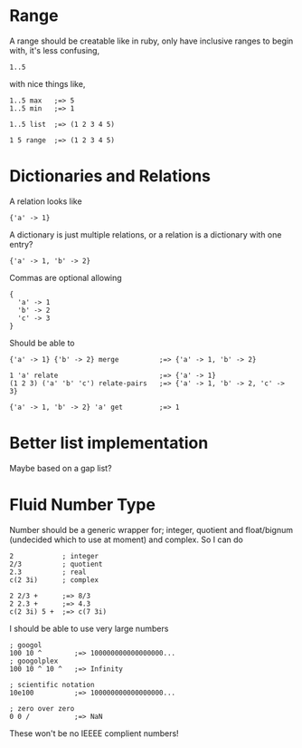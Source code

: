 # Range

A range should be creatable like in ruby, only have inclusive ranges to begin
with, it's less confusing,

    1..5

with nice things like,

    1..5 max   ;=> 5
    1..5 min   ;=> 1

    1..5 list  ;=> (1 2 3 4 5)

    1 5 range  ;=> (1 2 3 4 5)


# Dictionaries and Relations

A relation looks like

    {'a' -> 1}

A dictionary is just multiple relations, or a relation is a dictionary with one
entry?

    {'a' -> 1, 'b' -> 2}

Commas are optional allowing

    {
      'a' -> 1
      'b' -> 2
      'c' -> 3
    }

Should be able to

    {'a' -> 1} {'b' -> 2} merge          ;=> {'a' -> 1, 'b' -> 2}

    1 'a' relate                         ;=> {'a' -> 1}
    (1 2 3) ('a' 'b' 'c') relate-pairs   ;=> {'a' -> 1, 'b' -> 2, 'c' -> 3}

    {'a' -> 1, 'b' -> 2} 'a' get         ;=> 1


# Better list implementation

Maybe based on a gap list?


# Fluid Number Type

Number should be a generic wrapper for; integer, quotient and float/bignum
(undecided which to use at moment) and complex. So I can do

    2            ; integer
    2/3          ; quotient
    2.3          ; real
    c(2 3i)      ; complex

    2 2/3 +      ;=> 8/3
    2 2.3 +      ;=> 4.3
    c(2 3i) 5 +  ;=> c(7 3i)

I should be able to use very large numbers

    ; googol
    100 10 ^        ;=> 100000000000000000...
    ; googolplex
    100 10 ^ 10 ^   ;=> Infinity

    ; scientific notation
    10e100          ;=> 100000000000000000...

    ; zero over zero
    0 0 /           ;=> NaN

These won't be no IEEEE complient numbers!
